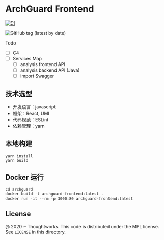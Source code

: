 # ArchGuard Frontend

[![CI](https://github.com/archguard/archguard-frontend/actions/workflows/ci.yml/badge.svg)](https://github.com/archguard/archguard-frontend/actions/workflows/ci.yml)

![GitHub tag (latest by date)](https://img.shields.io/github/v/tag/archguard/archguard-frontend)

Todo

- [ ] C4
- [ ] Services Map
  - [ ] analysis frontend API
  - [ ] analysis backend API (Java)
  - [ ] import Swagger

## 技术选型

- 开发语言：javascript
- 框架：React, UMI
- 代码规范：ESLint
- 依赖管理：yarn

## 本地构建

```
yarn install
yarn build
```

## Docker 运行

```
cd archguard
docker build -t archguard-frontend:latest .
docker run -it --rm -p 3000:80 archguard-frontend:latest
```

License
---

@ 2020 ~ Thoughtworks. This code is distributed under the MPL license. See `LICENSE` in this directory.

